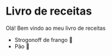 # Livro de receitas

Olá! Bem vindo ao meu livro de receitas

- Strogonoff de frango :chicken:
- Pão :bread:
